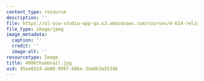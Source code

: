 ```yaml
---
content_type: resource
description: ''
file: https://ol-ocw-studio-app-qa.s3.amazonaws.com/courses/4-614-religious-architecture-and-islamic-cultures-fall-2002/95ea8324ab089997b8be3da8b3a55346_4006thumbnail.jpg
file_type: image/jpeg
image_metadata:
  caption: ''
  credit: ''
  image-alt: ''
resourcetype: Image
title: 4006thumbnail.jpg
uid: 95ea8324-ab08-9997-b8be-3da8b3a55346
---
```

